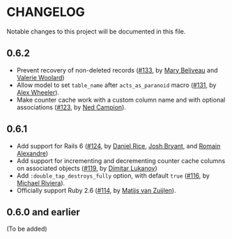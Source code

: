 # CHANGELOG

Notable changes to this project will be documented in this file.

## 0.6.2

* Prevent recovery of non-deleted records
  ([#133], by [Mary Beliveau][marycodes2] and [Valerie Woolard][valeriecodes])
* Allow model to set `table_name` after `acts_as_paranoid` macro
  ([#131], by [Alex Wheeler][AlexWheeler]).
* Make counter cache work with a custom column name and with optional
  associations ([#123], by [Ned Campion][nedcampion]).

## 0.6.1

* Add support for Rails 6 ([#124], by [Daniel Rice][danielricecodes],
  [Josh Bryant][jbryant92], and [Romain Alexandre][RomainAlexandre])
* Add support for incrementing and decrementing counter cache columns on
  associated objects ([#119], by [Dimitar Lukanov][shadydealer])
* Add `:double_tap_destroys_fully` option, with default `true` ([#116],
  by [Michael Riviera][ri4a]).
* Officially support Ruby 2.6 ([#114], by [Matijs van Zuijlen][mvz]).

## 0.6.0 and earlier

(To be added)

<!-- Contributors -->

[ri4a]: https://github.com/ri4a
[mvz]: https://github.com/mvz
[shadydealer]: https://github.com/shadydealer
[danielricecodes]: https://github.com/danielricecodes
[jbryant92]: https://github.com/jbryant92
[nedcampion]: https://github.com/nedcampion
[RomainAlexandre]: https://github.com/RomainAlexandre
[AlexWheeler]: https://github.com/AlexWheeler
[marycodes2]: https://github.com/marycodes2
[valeriecodes]: https://github.com/valeriecodes

<!-- issues & pull requests -->

[#133]: https://github.com/ActsAsParanoid/acts_as_paranoid/pull/133
[#131]: https://github.com/ActsAsParanoid/acts_as_paranoid/pull/131
[#124]: https://github.com/ActsAsParanoid/acts_as_paranoid/pull/124
[#123]: https://github.com/ActsAsParanoid/acts_as_paranoid/pull/123
[#119]: https://github.com/ActsAsParanoid/acts_as_paranoid/pull/119
[#116]: https://github.com/ActsAsParanoid/acts_as_paranoid/pull/116
[#114]: https://github.com/ActsAsParanoid/acts_as_paranoid/pull/114
